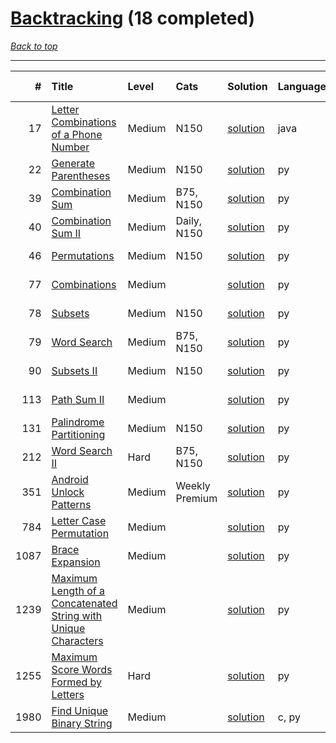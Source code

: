 # [Backtracking](<https://leetcode.com/tag/Backtracking/>) (18 completed)

*[Back to top](<../../README.md>)*

------

|    # | Title                                                                                                                                                            | Level   | Cats           | Solution                                                                                  | Languages   | Date Complete   |
|-----:|:-----------------------------------------------------------------------------------------------------------------------------------------------------------------|:--------|:---------------|:------------------------------------------------------------------------------------------|:------------|:----------------|
|   17 | [Letter Combinations of a Phone Number](<https://leetcode.com/problems/letter-combinations-of-a-phone-number>)                                                   | Medium  | N150           | [solution](<../_17. Letter Combinations of a Phone Number.md>)                            | java        | Jul 14, 2024    |
|   22 | [Generate Parentheses](<https://leetcode.com/problems/generate-parentheses>)                                                                                     | Medium  | N150           | [solution](<../_22. Generate Parentheses.md>)                                             | py          | Jun 13, 2024    |
|   39 | [Combination Sum](<https://leetcode.com/problems/combination-sum>)                                                                                               | Medium  | B75, N150      | [solution](<../_39. Combination Sum.md>)                                                  | py          | Jul 16, 2024    |
|   40 | [Combination Sum II](<https://leetcode.com/problems/combination-sum-ii>)                                                                                         | Medium  | Daily, N150    | [solution](<../_40. Combination Sum II.md>)                                               | py          | Aug 13, 2024    |
|   46 | [Permutations](<https://leetcode.com/problems/permutations>)                                                                                                     | Medium  | N150           | [solution](<../_46. Permutations.md>)                                                     | py          | Jun 07, 2024    |
|   77 | [Combinations](<https://leetcode.com/problems/combinations>)                                                                                                     | Medium  |                | [solution](<../_77. Combinations.md>)                                                     | py          | Jun 07, 2024    |
|   78 | [Subsets](<https://leetcode.com/problems/subsets>)                                                                                                               | Medium  | N150           | [solution](<../_78. Subsets.md>)                                                          | py          | Jun 02, 2024    |
|   79 | [Word Search](<https://leetcode.com/problems/word-search>)                                                                                                       | Medium  | B75, N150      | [solution](<../_79. Word Search.md>)                                                      | py          | Jun 27, 2024    |
|   90 | [Subsets II](<https://leetcode.com/problems/subsets-ii>)                                                                                                         | Medium  | N150           | [solution](<../_90. Subsets II.md>)                                                       | py          | Jul 03, 2024    |
|  113 | [Path Sum II](<https://leetcode.com/problems/path-sum-ii>)                                                                                                       | Medium  |                | [solution](<../_113. Path Sum II.md>)                                                     | py          | Jul 03, 2024    |
|  131 | [Palindrome Partitioning](<https://leetcode.com/problems/palindrome-partitioning>)                                                                               | Medium  | N150           | [solution](<../_131. Palindrome Partitioning.md>)                                         | py          | Jul 30, 2024    |
|  212 | [Word Search II](<https://leetcode.com/problems/word-search-ii>)                                                                                                 | Hard    | B75, N150      | [solution](<../_212. Word Search II.md>)                                                  | py          | Jun 27, 2024    |
|  351 | [Android Unlock Patterns](<https://leetcode.com/problems/android-unlock-patterns>)                                                                               | Medium  | Weekly Premium | [solution](<../_351. Android Unlock Patterns.md>)                                         | py          | Aug 13, 2024    |
|  784 | [Letter Case Permutation](<https://leetcode.com/problems/letter-case-permutation>)                                                                               | Medium  |                | [solution](<../_784. Letter Case Permutation.md>)                                         | py          | Jun 15, 2024    |
| 1087 | [Brace Expansion](<https://leetcode.com/problems/brace-expansion>)                                                                                               | Medium  |                | [solution](<../_1087. Brace Expansion.md>)                                                | py          | Jun 15, 2024    |
| 1239 | [Maximum Length of a Concatenated String with Unique Characters](<https://leetcode.com/problems/maximum-length-of-a-concatenated-string-with-unique-characters>) | Medium  |                | [solution](<../_1239. Maximum Length of a Concatenated String with Unique Characters.md>) | py          | Jun 29, 2024    |
| 1255 | [Maximum Score Words Formed by Letters](<https://leetcode.com/problems/maximum-score-words-formed-by-letters>)                                                   | Hard    |                | [solution](<../_1255. Maximum Score Words Formed by Letters.md>)                          | py          | Jun 15, 2024    |
| 1980 | [Find Unique Binary String](<https://leetcode.com/problems/find-unique-binary-string>)                                                                           | Medium  |                | [solution](<../_1980. Find Unique Binary String.md>)                                      | c, py       | Jun 27, 2024    |